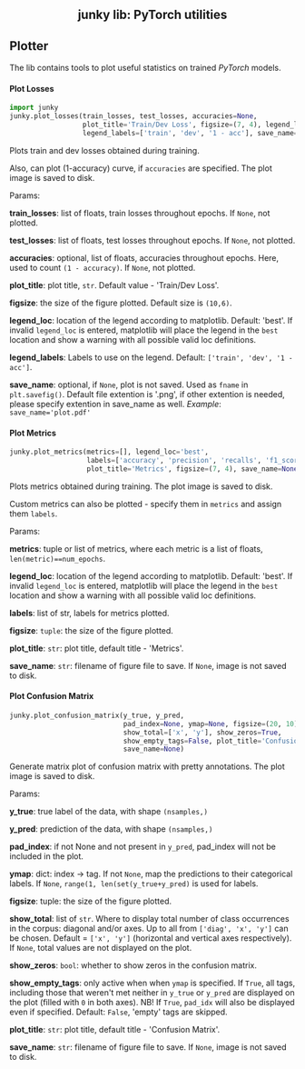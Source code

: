 <h2 align="center">junky lib: PyTorch utilities</h2>

## Plotter

The lib contains tools to plot useful statistics on trained *PyTorch* models.

#### Plot Losses

```python
import junky
junky.plot_losses(train_losses, test_losses, accuracies=None, 
                  plot_title='Train/Dev Loss', figsize=(7, 4), legend_loc='best',
                  legend_labels=['train', 'dev', '1 - acc'], save_name=None)
```

Plots train and dev losses obtained during training.

Also, can plot (1-accuracy) curve, if `accuracies` are specified.
The plot image is saved to disk.

Params:

**train_losses**:   list of floats, train losses throughout epochs.
If `None`, not plotted.

**test_losses**:    list of floats, test losses throughout epochs.
If `None`, not plotted.

**accuracies**:     optional, list of floats, accuracies throughout epochs.
Here, used to count `(1 - accuracy)`. If `None`, not plotted.

**plot_title**:     plot title, `str`. Default value - 'Train/Dev Loss'.

**figsize**:        the size of the figure plotted. Default size is `(10,6)`.

**legend_loc**:     location of the legend according to matplotlib.
Default: 'best'. If invalid `legend_loc` is entered, matplotlib will place 
the legend in the `best` location and show a warning with all possible 
valid loc definitions.

**legend_labels**:  Labels to use on the legend. Default: `['train', 'dev', '1 - acc']`.

**save_name**:      optional, if `None`, plot is not saved. 
Used as `fname` in `plt.savefig()`. Default file extention is '.png', 
if other extention is needed, please specify extention in save_name as well. 
*Example*: ``save_name='plot.pdf'``

#### Plot Metrics

```python
junky.plot_metrics(metrics=[], legend_loc='best',
                   labels=['accuracy', 'precision', 'recalls', 'f1_score'],
                   plot_title='Metrics', figsize=(7, 4), save_name=None)
```
Plots metrics obtained during training. The plot image is saved to disk.

Custom metrics can also be plotted - specify them in `metrics` and assign them `labels`.

Params:

**metrics**:        tuple or list of metrics, where each metric is 
a list of floats, `len(metric)==num_epochs`.

**legend_loc**:     location of the legend according to matplotlib.
Default: 'best'. If invalid `legend_loc` is entered, matplotlib will place 
the legend in the `best` location and show a warning with all possible 
valid loc definitions.

**labels**:         list of str, labels for metrics plotted.

**figsize**:        `tuple`: the size of the figure plotted.

**plot_title**:     `str`: plot title, default title - 'Metrics'.

**save_name**:      `str`: filename of figure file to save. 
If `None`, image is not saved to disk.

#### Plot Confusion Matrix

```python
junky.plot_confusion_matrix(y_true, y_pred, 
                            pad_index=None, ymap=None, figsize=(20, 10),
                            show_total=['x', 'y'], show_zeros=True,
							show_empty_tags=False, plot_title='Confusion Matrix', 
							save_name=None)
```
Generate matrix plot of confusion matrix with pretty annotations.
The plot image is saved to disk.

Params:

**y_true**:        true label of the data, with shape `(nsamples,)`

**y_pred**:        prediction of the data, with shape `(nsamples,)`

**pad_index**:     if not None and not present in `y_pred`, pad_index will not be 
included in the plot.

**ymap**:          dict: index -> tag. If not `None`, map the predictions to their categorical labels.
If `None`, `range(1, len(set(y_true+y_pred)` is used for labels.

**figsize**:       tuple: the size of the figure plotted.

**show_total**:    list of `str`. Where to display total number of class occurrences 
in the corpus: diagonal and/or axes. Up to all from `['diag', 'x', 'y']` can be chosen.
Default = `['x', 'y']` (horizontal and vertical axes respectively).
If `None`, total values are not displayed on the plot.

**show_zeros**:    `bool`: whether to show zeros in the confusion matrix.

**show_empty_tags**:    only active when when `ymap` is specified. 
If `True`, all tags, including those that weren't met neither in `y_true` or `y_pred` 
are displayed on the plot (filled with `0` in both axes). 
NB! If `True`, `pad_idx` will also be displayed even if specified.
Default: `False`, 'empty' tags are skipped.

**plot_title**:    `str`: plot title, default title - 'Confusion Matrix'.

**save_name**:     `str`: filename of figure file to save. If `None`, 
image is not saved to disk.
